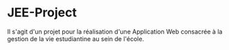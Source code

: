 # JEE-Project

Il s'agit d'un projet pour la réalisation d'une Application Web consacrée à la gestion de la vie estudiantine au sein de l'école.
